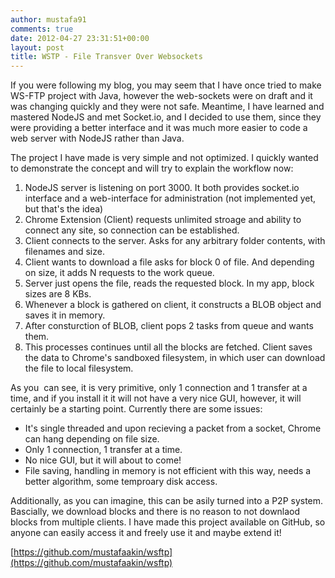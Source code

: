 ```yaml
---
author: mustafa91
comments: true
date: 2012-04-27 23:31:51+00:00
layout: post
title: WSTP - File Transver Over Websockets
---
```


If you were following my blog, you may seem that I have once tried to make WS-FTP project with Java, however the web-sockets were on draft and it was changing quickly and they were not safe. Meantime, I have learned and mastered NodeJS and met Socket.io, and I decided to use them, since they were providing a better interface and it was much more easier to code a web server with NodeJS rather than Java.

The project I have made is very simple and not optimized. I quickly wanted to demonstrate the concept and will try to explain the workflow now:

1. NodeJS server is listening on port 3000. It both provides socket.io interface and a web-interface for administration (not implemented yet, but that's the idea)
2. Chrome Extension (Client) requests unlimited stroage and ability to connect any site, so connection can be established.
3. Client connects to the server. Asks for any arbitrary folder contents, with filenames and size.
4. Client wants to download a file asks for block 0 of file. And depending on size, it adds N requests to the work queue.
5. Server just opens the file, reads the requested block. In my app, block sizes are 8 KBs.
6. Whenever a block is gathered on client, it constructs a BLOB object and saves it in memory.
7. After consturction of BLOB, client pops 2 tasks from queue and wants them.
8. This processes continues until all the blocks are fetched. Client saves the data to Chrome's sandboxed filesystem, in which user can download the file to local filesystem.


As you  can see, it is very primitive, only 1 connection and 1 transfer at a time, and if you install it it will not have a very nice GUI, however, it will certainly be a starting point. Currently there are some issues:

* It's single threaded and upon recieving a packet from a socket, Chrome can hang depending on file size.
* Only 1 connection, 1 transfer at a time.	
* No nice GUI, but it will about to come!
* File saving, handling in memory is not efficient with this way, needs a better algorithm, some temproary disk access.

Additionally, as you can imagine, this can be asily turned into a P2P system. Bascially, we download blocks and there is no reason to not downlaod blocks from multiple clients. I have made this project available on GitHub, so anyone can easily access it and freely use it and maybe extend it!

[https://github.com/mustafaakin/wsftp](https://github.com/mustafaakin/wsftp)